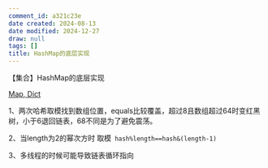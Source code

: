 ```yaml
---
comment_id: a321c23e
date created: 2024-08-13
date modified: 2024-12-27
draw: null
tags: []
title: HashMap的底层实现
---
```

【集合】HashMap的底层实现

[Map, Dict](Map,%20Dict.md)

1、两次哈希取模找到数组位置，equals比较覆盖，超过8且数组超过64时变红黑树，小于6退回链表，68不同是为了避免震荡。

2、当length为2的幂次方时 取模` hash%length==hash&(length-1)`

3、多线程的时候可能导致链表循环指向
